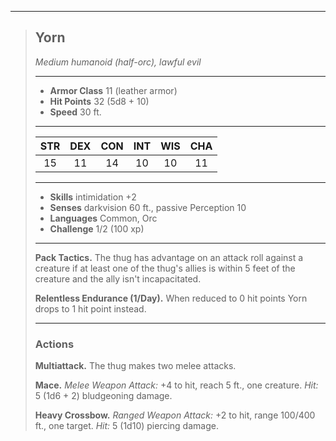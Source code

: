 ***
> ## Yorn
> *Medium humanoid (half-orc), lawful evil*
> 
> ***
> 
> - **Armor Class** 11 (leather armor)
> - **Hit Points** 32 (5d8 + 10)
> - **Speed** 30 ft.
> 
> ***
> 
> |STR|DEX|CON|INT|WIS|CHA|
> |:---:|:---:|:---:|:---:|:---:|:---:|
> |15|11|14|10|10|11|
> 
> ***
> 
> - **Skills** intimidation +2
> - **Senses** darkvision 60 ft., passive Perception 10
> - **Languages** Common, Orc
> - **Challenge** 1/2 (100 xp)
> 
> ***
> 
> **Pack Tactics.** The thug has advantage on an attack roll against a creature if at least one of the thug's allies is within 5 feet of the creature and the ally isn't incapacitated.
> 
> **Relentless Endurance (1/Day).** When reduced to 0 hit points Yorn drops to 1 hit point instead.
> 
> ***
> 
> ### Actions
> **Multiattack.** The thug makes two melee attacks.
> 
> **Mace.** *Melee Weapon Attack:* +4 to hit, reach 5 ft., one creature. *Hit:* 5 (1d6 + 2) bludgeoning damage.
> 
> **Heavy Crossbow.** *Ranged Weapon Attack:* +2 to hit, range 100/400 ft., one target. *Hit:* 5 (1d10) piercing damage.